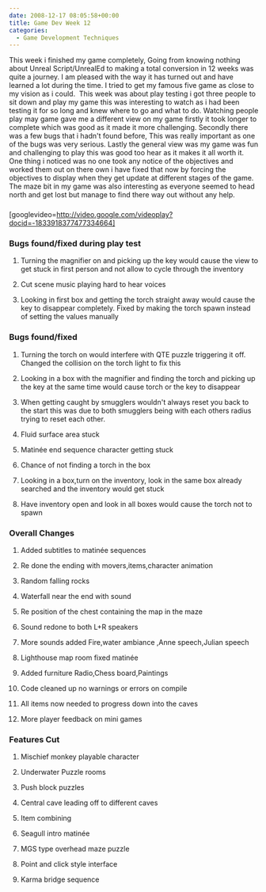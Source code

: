 ```yaml
---
date: 2008-12-17 08:05:58+00:00
title: Game Dev Week 12
categories:
  - Game Development Techniques
---
```


This week i finished my game completely, Going from knowing nothing about Unreal Script/UnrealEd to making a total conversion in 12 weeks was quite a journey. I am pleased with the way it has turned out and have learned a lot during the time. I tried to get my famous five game as close to my vision as i could.  This week was about play testing i got three people to sit down and play my game this was interesting to watch as i had been testing it for so long and knew where to go and what to do. Watching people play may game gave me a different view on my game firstly it took longer to complete which was good as it made it more challenging. Secondly there was a few bugs that i hadn't found before, This was really important as one of the bugs was very serious. Lastly the general view was my game was fun and challenging to play this was good too hear as it makes it all worth it. One thing i noticed was no one took any notice of the objectives and worked them out on there own i have fixed that now by forcing the objectives to display when they get update at different stages of the game. The maze bit in my game was also interesting as everyone seemed to head north and get lost but manage to find there way out without any help.

###

[googlevideo=http://video.google.com/videoplay?docid=-1833918377477334664]

### **Bugs found/fixed during play test**

1. Turning the magnifier on and picking up the key would cause the view to get stuck in first person and not allow to cycle through the inventory

2. Cut scene music playing hard to hear voices

3. Looking in first box and getting the torch straight away would cause the key to disappear completely. Fixed by making the torch spawn instead of setting the values manually

### **Bugs found/fixed**

1. Turning the torch on would interfere with QTE puzzle triggering it off. Changed the collision on the torch light to fix this

2. Looking in a box with the magnifier and finding the torch and picking up the key at the same time would cause torch or the key to disappear

3. When getting caught by smugglers wouldn't always reset you back to the start this was due to both smugglers being with each others radius trying to reset each other.

4. Fluid surface area stuck

5. Matinée end sequence character getting stuck

6. Chance of not finding a torch in the box

7. Looking in a box,turn on the inventory, look in the same box already searched and the inventory would get stuck

8. Have inventory open and look in all boxes would cause the torch not to spawn

### **Overall Changes**

1. Added subtitles to matinée sequences

2. Re done the ending with movers,items,character animation

3. Random falling rocks

4. Waterfall near the end with sound

5. Re position of the chest containing the map in the maze

6. Sound redone to both L+R speakers

7. More sounds added Fire,water ambiance ,Anne speech,Julian speech

8. Lighthouse map room fixed matinée

9. Added furniture Radio,Chess board,Paintings

10. Code cleaned up no warnings or errors on compile

11. All items now needed to progress down into the caves

12. More player feedback on mini games

### Features Cut

1. Mischief monkey playable character

2. Underwater Puzzle rooms

3. Push block puzzles

4. Central cave leading off to different caves

5. Item combining

6. Seagull intro matinée

7. MGS type overhead maze puzzle

8. Point and click style interface

9. Karma bridge sequence
